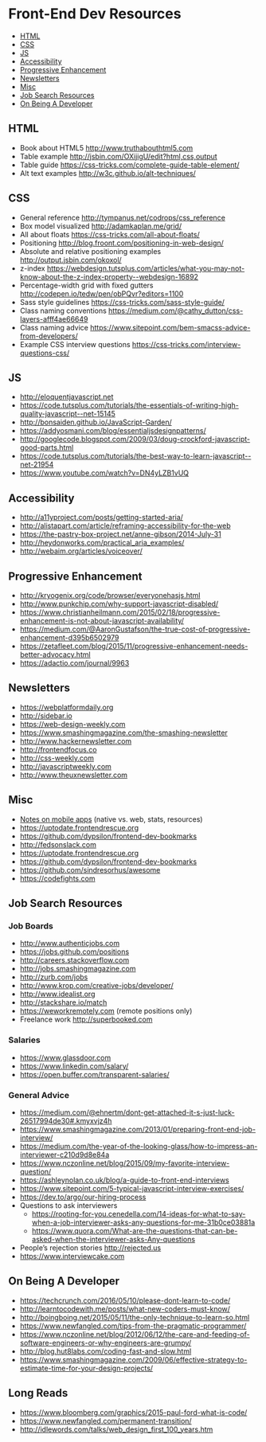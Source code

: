 # Front-End Dev Resources

- [HTML](#html)
- [CSS](#css)
- [JS](#js)
- [Accessibility](#accessibility)
- [Progressive Enhancement](#progressive-enhancement)
- [Newsletters](#newsletters)
- [Misc](#misc)
- [Job Search Resources](#job-search-resources)
- [On Being A Developer](#on-being-a-developer)

## HTML
- Book about HTML5 http://www.truthabouthtml5.com
- Table example http://jsbin.com/OXijigU/edit?html,css,output
- Table guide https://css-tricks.com/complete-guide-table-element/
- Alt text examples http://w3c.github.io/alt-techniques/

## CSS
- General reference http://tympanus.net/codrops/css_reference
- Box model visualized http://adamkaplan.me/grid/
- All about floats https://css-tricks.com/all-about-floats/
- Positioning http://blog.froont.com/positioning-in-web-design/
- Absolute and relative positioning examples http://output.jsbin.com/okoxol/
- z-index https://webdesign.tutsplus.com/articles/what-you-may-not-know-about-the-z-index-property--webdesign-16892
- Percentage-width grid with fixed gutters http://codepen.io/tedw/pen/obPQvr?editors=1100
- Sass style guidelines https://css-tricks.com/sass-style-guide/
- Class naming conventions https://medium.com/@cathy_dutton/css-layers-afff4ae66649
- Class naming advice https://www.sitepoint.com/bem-smacss-advice-from-developers/
- Example CSS interview questions https://css-tricks.com/interview-questions-css/

## JS
- http://eloquentjavascript.net
- https://code.tutsplus.com/tutorials/the-essentials-of-writing-high-quality-javascript--net-15145
- http://bonsaiden.github.io/JavaScript-Garden/
- https://addyosmani.com/blog/essentialjsdesignpatterns/
- http://googlecode.blogspot.com/2009/03/doug-crockford-javascript-good-parts.html
- https://code.tutsplus.com/tutorials/the-best-way-to-learn-javascript--net-21954
- https://www.youtube.com/watch?v=DN4yLZB1vUQ

## Accessibility
- http://a11yproject.com/posts/getting-started-aria/
- http://alistapart.com/article/reframing-accessibility-for-the-web
- https://the-pastry-box-project.net/anne-gibson/2014-July-31
- http://heydonworks.com/practical_aria_examples/
- http://webaim.org/articles/voiceover/

## Progressive Enhancement
- http://kryogenix.org/code/browser/everyonehasjs.html
- http://www.punkchip.com/why-support-javascript-disabled/
- https://www.christianheilmann.com/2015/02/18/progressive-enhancement-is-not-about-javascript-availability/
- https://medium.com/@AaronGustafson/the-true-cost-of-progressive-enhancement-d395b6502979
- https://zetafleet.com/blog/2015/11/progressive-enhancement-needs-better-advocacy.html
- https://adactio.com/journal/9963

## Newsletters
- https://webplatformdaily.org
- http://sidebar.io
- https://web-design-weekly.com
- https://www.smashingmagazine.com/the-smashing-newsletter
- http://www.hackernewsletter.com
- http://frontendfocus.co
- http://css-weekly.com
- http://javascriptweekly.com
- http://www.theuxnewsletter.com

## Misc
- [Notes on mobile apps](https://workflowy.com/s/fWWDZ19wgN) (native vs. web, stats, resources)
- https://uptodate.frontendrescue.org
- https://github.com/dypsilon/frontend-dev-bookmarks
- http://fedsonslack.com
- https://uptodate.frontendrescue.org
- https://github.com/dypsilon/frontend-dev-bookmarks
- https://github.com/sindresorhus/awesome
- https://codefights.com

## Job Search Resources

### Job Boards
- http://www.authenticjobs.com
- https://jobs.github.com/positions
- http://careers.stackoverflow.com
- http://jobs.smashingmagazine.com
- http://zurb.com/jobs
- http://www.krop.com/creative-jobs/developer/
- http://www.idealist.org
- http://stackshare.io/match
- https://weworkremotely.com (remote positions only)
- Freelance work http://superbooked.com

### Salaries
- https://www.glassdoor.com
- https://www.linkedin.com/salary/
- https://open.buffer.com/transparent-salaries/

### General Advice
- https://medium.com/@ehnertm/dont-get-attached-it-s-just-luck-26517994de30#.kmyxvjz4h
- https://www.smashingmagazine.com/2013/01/preparing-front-end-job-interview/
- https://medium.com/the-year-of-the-looking-glass/how-to-impress-an-interviewer-c210d9d8e84a
- https://www.nczonline.net/blog/2015/09/my-favorite-interview-question/
- https://ashleynolan.co.uk/blog/a-guide-to-front-end-interviews
- https://www.sitepoint.com/5-typical-javascript-interview-exercises/
- https://dev.to/argo/our-hiring-process
- Questions to ask interviewers
  - https://rooting-for-you.cenedella.com/14-ideas-for-what-to-say-when-a-job-interviewer-asks-any-questions-for-me-31b0ce03881a
  - https://www.quora.com/What-are-the-questions-that-can-be-asked-when-the-interviewer-asks-Any-questions
- People’s rejection stories http://rejected.us
- https://www.interviewcake.com

## On Being A Developer
- https://techcrunch.com/2016/05/10/please-dont-learn-to-code/
- http://learntocodewith.me/posts/what-new-coders-must-know/
- http://boingboing.net/2015/05/11/the-only-technique-to-learn-so.html
- https://www.newfangled.com/tips-from-the-pragmatic-programmer/
- https://www.nczonline.net/blog/2012/06/12/the-care-and-feeding-of-software-engineers-or-why-engineers-are-grumpy/
- http://blog.hut8labs.com/coding-fast-and-slow.html
- https://www.smashingmagazine.com/2009/06/effective-strategy-to-estimate-time-for-your-design-projects/

## Long Reads
- https://www.bloomberg.com/graphics/2015-paul-ford-what-is-code/
- https://www.newfangled.com/permanent-transition/
- http://idlewords.com/talks/web_design_first_100_years.htm

